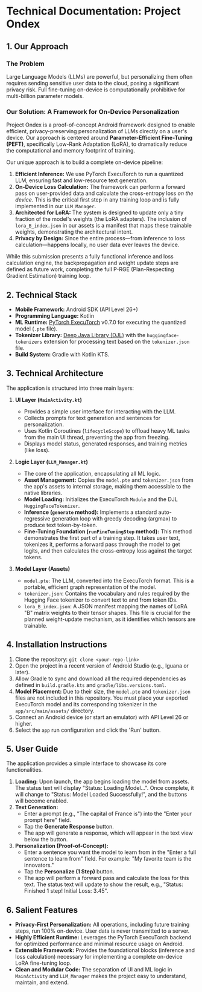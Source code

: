 # Technical Documentation: Project Ondex

## 1. Our Approach

### The Problem
Large Language Models (LLMs) are powerful, but personalizing them often requires sending sensitive user data to the cloud, posing a significant privacy risk. Full fine-tuning on-device is computationally prohibitive for multi-billion parameter models.

### Our Solution: A Framework for On-Device Personalization
Project Ondex is a proof-of-concept Android framework designed to enable efficient, privacy-preserving personalization of LLMs directly on a user's device. Our approach is centered around **Parameter-Efficient Fine-Tuning (PEFT)**, specifically Low-Rank Adaptation (LoRA), to dramatically reduce the computational and memory footprint of training.

Our unique approach is to build a complete on-device pipeline:
1.  **Efficient Inference:** We use PyTorch ExecuTorch to run a quantized LLM, ensuring fast and low-resource text generation.
2.  **On-Device Loss Calculation:** The framework can perform a forward pass on user-provided data and calculate the cross-entropy loss *on the device*. This is the critical first step in any training loop and is fully implemented in our `LLM_Manager`.
3.  **Architected for LoRA:** The system is designed to update only a tiny fraction of the model's weights (the LoRA adapters). The inclusion of `lora_B_index.json` in our assets is a manifest that maps these trainable weights, demonstrating the architectural intent.
4.  **Privacy by Design:** Since the entire process—from inference to loss calculation—happens locally, no user data ever leaves the device.

While this submission presents a fully functional inference and loss calculation engine, the backpropagation and weight update steps are defined as future work, completing the full P-RGE (Plan-Respecting Gradient Estimation) training loop.

## 2. Technical Stack

-   **Mobile Framework:** Android SDK (API Level 26+)
-   **Programming Language:** Kotlin
-   **ML Runtime:** [PyTorch ExecuTorch](https://pytorch.org/executorch/) v0.7.0 for executing the quantized model (`.pte` file).
-   **Tokenizer Library:** [Deep Java Library (DJL)](https://djl.ai/) with the `huggingface-tokenizers` extension for processing text based on the `tokenizer.json` file.
-   **Build System:** Gradle with Kotlin KTS.

## 3. Technical Architecture

The application is structured into three main layers:



1.  **UI Layer (`MainActivity.kt`)**
    -   Provides a simple user interface for interacting with the LLM.
    -   Collects prompts for text generation and sentences for personalization.
    -   Uses Kotlin Coroutines (`lifecycleScope`) to offload heavy ML tasks from the main UI thread, preventing the app from freezing.
    -   Displays model status, generated responses, and training metrics (like loss).

2.  **Logic Layer (`LLM_Manager.kt`)**
    -   The core of the application, encapsulating all ML logic.
    -   **Asset Management:** Copies the `model.pte` and `tokenizer.json` from the app's assets to internal storage, making them accessible to the native libraries.
    -   **Model Loading:** Initializes the ExecuTorch `Module` and the DJL `HuggingFaceTokenizer`.
    -   **Inference (`generate` method):** Implements a standard auto-regressive generation loop with greedy decoding (argmax) to produce text token-by-token.
    -   **Fine-Tuning Foundation (`runFineTuningStep` method):** This method demonstrates the first part of a training step. It takes user text, tokenizes it, performs a forward pass through the model to get logits, and then calculates the cross-entropy loss against the target tokens.

3.  **Model Layer (Assets)**
    -   `model.pte`: The LLM, converted into the ExecuTorch format. This is a portable, efficient graph representation of the model.
    -   `tokenizer.json`: Contains the vocabulary and rules required by the Hugging Face tokenizer to convert text to and from token IDs.
    -   `lora_B_index.json`: A JSON manifest mapping the names of LoRA "B" matrix weights to their tensor shapes. This file is crucial for the planned weight-update mechanism, as it identifies which tensors are trainable.

## 4. Installation Instructions

1.  Clone the repository: `git clone <your-repo-link>`
2.  Open the project in a recent version of Android Studio (e.g., Iguana or later).
3.  Allow Gradle to sync and download all the required dependencies as defined in `build.gradle.kts` and `gradle/libs.versions.toml`.
4.  **Model Placement:** Due to their size, the `model.pte` and `tokenizer.json` files are not included in this repository. You must place your exported ExecuTorch model and its corresponding tokenizer in the `app/src/main/assets/` directory.
5.  Connect an Android device (or start an emulator) with API Level 26 or higher.
6.  Select the `app` run configuration and click the 'Run' button.

## 5. User Guide

The application provides a simple interface to showcase its core functionalities.



1.  **Loading:** Upon launch, the app begins loading the model from assets. The status text will display "Status: Loading Model...". Once complete, it will change to "Status: Model Loaded Successfully!", and the buttons will become enabled.
2.  **Text Generation:**
    -   Enter a prompt (e.g., "The capital of France is") into the "Enter your prompt here" field.
    -   Tap the **Generate Response** button.
    -   The app will generate a response, which will appear in the text view below the button.
3.  **Personalization (Proof-of-Concept):**
    -   Enter a sentence you want the model to learn from in the "Enter a full sentence to learn from" field. For example: "My favorite team is the innovators."
    -   Tap the **Personalize (1 Step)** button.
    -   The app will perform a forward pass and calculate the loss for this text. The status text will update to show the result, e.g., "Status: Finished 1 step! Initial Loss: 3.45".

## 6. Salient Features

-   **Privacy-First Personalization:** All operations, including future training steps, run 100% on-device. User data is never transmitted to a server.
-   **Highly Efficient Runtime:** Leverages the PyTorch ExecuTorch backend for optimized performance and minimal resource usage on Android.
-   **Extensible Framework:** Provides the foundational blocks (inference and loss calculation) necessary for implementing a complete on-device LoRA fine-tuning loop.
-   **Clean and Modular Code:** The separation of UI and ML logic in `MainActivity` and `LLM_Manager` makes the project easy to understand, maintain, and extend.
